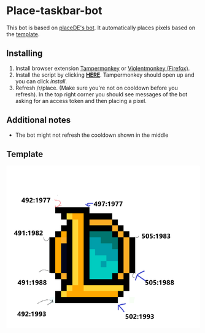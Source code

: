 # Place-taskbar-bot

This bot is based on [placeDE's bot](https://github.com/placeDE/Bot).
It automatically places pixels based on the [template](#template).

## Installing

1. Install browser extension [Tampermonkey](https://www.tampermonkey.net/) or [Violentmonkey (Firefox)](https://addons.mozilla.org/en-US/firefox/addon/violentmonkey/).
2. Install the script by clicking [**HERE**](https://github.com/ItzDerock/place-league-of-legends-bot/blob/main/placetaskbar.user.js). Tampermonkey should open up and you can click _install_.
3. Refresh /r/place. (Make sure you're not on cooldown before you refresh). In the top right corner you should see messages of the bot asking for an access token and then placing a pixel.

## Additional notes
- The bot might not refresh the cooldown shown in the middle

## Template
![Current Taskbar Template](output.png)
